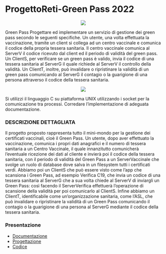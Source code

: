 # ProgettoReti-Green Pass 2022

<p align="center">
  <img src="https://user-images.githubusercontent.com/56475652/153706779-9b0d2561-d935-400b-8e0c-efc88c33e8ef.png"/>
</p>


Green Pass
Progettare ed implementare un servizio di gestione dei green pass secondo le seguenti specifiche. Un utente, una volta effettuata la vaccinazione, tramite un client si collega ad un centro vaccinale e comunica il codice della propria tessera sanitaria. Il centro vaccinale comunica al ServerV il codice ricevuto dal client ed il periodo di validità  del green pass. Un ClientS, per verificare se un green pass è valido, invia il codice di una tessera sanitaria al ServerG il quale richiede al ServerV il controllo della validità. Un ClientT, inoltre, può invalidare o ripristinare la validità di un green pass comunicando al ServerG il contagio o la guarigione di una persona attraverso il codice della tessera sanitaria.

<p align="center">
  <img src="https://user-images.githubusercontent.com/56475652/147292141-d7951570-1c3c-45f3-8681-28c396eae4ef.png"/>
</p>

Si utilizzi il linguaggio C su piattaforma UNIX utilizzando i socket per la comunicazione tra processi. Corredare l’implementazione di adeguata documentazione.

### DESCRIZIONE DETTAGLIATA
Il progetto proposto rappresenta tutto il mini-mondo per la gestione dei certificati vaccinali, cioè il Green Pass.
Un utente, dopo aver effettuato la vaccinazione, comunica i propri dati anagrafici e il numero di tessera sanitaria a un Centro Vaccinale, il quale innanzitutto comunicherà l’eventuale ricezione dei dati al cliente e invierà poi il codice della tessera sanitaria, con il periodo di validità del Green Pass a un ServerVaccinale che svolge un ruolo di database dove salva in un filesystem tutti i certificati verdi.
Abbiamo poi un ClientS che può essere visto come l’app che scansiona i Green Pass, ad esempio Verifica C19, che invia un codice di una tessera sanitaria al ServerG che a sua volta chiede al ServerV di inviargli un Green Pass: così facendo il ServerVerifica effettuerà l’operazione di scansione della validità per poi comunicarlo al ClientS.
Infine abbiamo un ClientT, identificabile come un’organizzazione sanitaria, come l’ASL, che può invalidare o ripristinare la validità di un Green Pass comunicando il contagio o la guarigione di una persona al ServerG mediante il codice della tessera sanitaria.
 
### Presentazione
- [Documentazione](https://github.com/dom0000D/ProgettoReti-GreenPass/tree/main/Documentazione)
- [Progettazione](https://github.com/dom0000D/ProgettoReti-GreenPass/tree/main/Progettazione)  
- [Codice](https://github.com/dom0000D/ProgettoReti-GreenPass/tree/main/Codice) 
